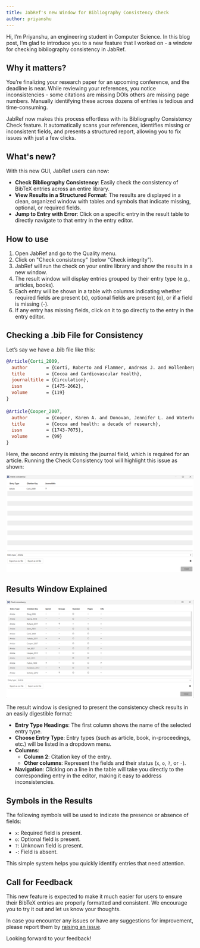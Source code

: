 ```yaml
---
title: JabRef's new Window for Bibliography Consistency Check
author: priyanshu
---
```


Hi, I’m Priyanshu, an engineering student in Computer Science. In this blog post, I’m glad to introduce you to a new feature that I worked on - a window for checking bibliography consistency in JabRef.

## Why it matters?

You’re finalizing your research paper for an upcoming conference, and the deadline is near. While reviewing your references, you notice inconsistencies - some citations are missing DOIs others are missing page numbers. Manually identifying these across dozens of entries is tedious and time-consuming.

JabRef now makes this process effortless with its Bibliography Consistency Check feature. It automatically scans your references, identifies missing or inconsistent fields, and presents a structured report, allowing you to fix issues with just a few clicks.

## What's new?

With this new GUI, JabRef users can now:

- **Check Bibliography Consistency**: Easily check the consistency of BibTeX entries across an entire library.
- **View Results in a Structured Format**: The results are displayed in a clean, organized window with tables and symbols that indicate missing, optional, or required fields.
- **Jump to Entry with Error**: Click on a specific entry in the result table to directly navigate to that entry in the entry editor.

## How to use

1. Open JabRef and go to the Quality menu.
2. Click on "Check consistency" (below "Check integrity").
3. JabRef will run the check on your entire library and show the results in a new window.
4. The result window will display entries grouped by their entry type (e.g., articles, books).
5. Each entry will be shown in a table with columns indicating whether required fields are present (x), optional fields are present (o), or if a field is missing (-).
6. If any entry has missing fields, click on it to go directly to the entry in the entry editor.

## Checking a .bib File for Consistency

Let’s say we have a .bib file like this:

```bibtex
@Article{Corti_2009,
  author       = {Corti, Roberto and Flammer, Andreas J. and Hollenberg, Norman K. and Lüscher, Thomas F.},
  title        = {Cocoa and Cardiovascular Health},
  journaltitle = {Circulation}, 
  issn         = {1475-2662}, 
  volume       = {119}
}

@Article{Cooper_2007,
  author       = {Cooper, Karen A. and Donovan, Jennifer L. and Waterhouse, Andrew L. and Williamson, Gary},
  title        = {Cocoa and health: a decade of research},
  issn         = {1743-7075},
  volume       = {99}
}
```

Here, the second entry is missing the journal field, which is required for an article. Running the Check Consistency tool will highlight this issue as shown:

![Consistency check results](<../img/consistencycheck_results.png>)

## Results Window Explained

![Check consistency dialog](<../img/checkconsistency.png>)

The result window is designed to present the consistency check results in an easily digestible format:

- **Entry Type Headings**: The first column shows the name of the selected entry type.
- **Choose Entry Type**: Entry types (such as article, book, in-proceedings, etc.) will be listed in a dropdown menu.
- **Columns**:
  - **Column 2**: Citation key of the entry.
  - **Other columns**: Represent the fields and their status (`x`, `o`, `?`, or `-`).
- **Navigation**: Clicking on a line in the table will take you directly to the corresponding entry in the editor, making it easy to address inconsistencies.

## Symbols in the Results

The following symbols will be used to indicate the presence or absence of fields:

- `x`: Required field is present.
- `o`: Optional field is present.
- `?`: Unknown field is present.
- `-`: Field is absent.

This simple system helps you quickly identify entries that need attention.

## Call for Feedback

This new feature is expected to make it much easier for users to ensure their BibTeX entries are properly formatted and consistent. We encourage you to try it out and let us know your thoughts.  

In case you encounter any issues or have any suggestions for improvement, please report them by [raising an issue](https://github.com/JabRef/jabref/issues).  

Looking forward to your feedback!